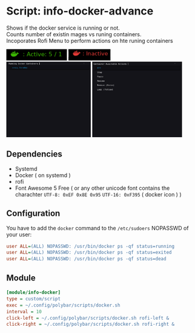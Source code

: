 # Script: info-docker-advance

Shows if the docker service is running or not.<br>
Counts number of existin mages vs runing containers.<br>
Incoporates Rofi Menu to perform actions on hte runing containers

<img src="./screenshots/info-docker-advance-2.png" alt="drawing" height="30"/>
<img src="./screenshots/info-docker-advance-1.png" alt="drawing" height="30"/>
<br>
<img src="./screenshots/main-menu.png" alt="drawing" height="200"/>
<img src="./screenshots/submenu.png" alt="drawing" height="200"/>



## Dependencies
* Systemd
* Docker ( on systemd )
* rofi
* Font Awesome 5 Free ( or any other unicode font contains the charachter `UTF-8: 0xEF 0x8E 0x95` `UTF-16: 0xF395` ( docker icon ) )

## Configuration

You have to add the `docker` command to the `/etc/sudoers` NOPASSWD of your user:

```ini
user ALL=(ALL) NOPASSWD: /usr/bin/docker ps -qf status=running
user ALL=(ALL) NOPASSWD: /usr/bin/docker ps -qf status=exited
user ALL=(ALL) NOPASSWD: /usr/bin/docker ps -qf status=dead
```


## Module



```ini
[module/info-docker]
type = custom/script
exec = ~/.config/polybar/scripts/docker.sh
interval = 10
click-left = ~/.config/polybar/scripts/docker.sh rofi-left &
click-right = ~/.config/polybar/scripts/docker.sh rofi-right &
```
